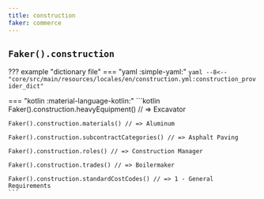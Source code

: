 ```yaml
---
title: construction
faker: commerce
---
```


## `Faker().construction`

??? example "dictionary file"
    === "yaml :simple-yaml:"
        ```yaml
        --8<-- "core/src/main/resources/locales/en/construction.yml:construction_provider_dict"
        ```

=== "kotlin :material-language-kotlin:"
    ```kotlin
    Faker().construction.heavyEquipment() // => Excavator

    Faker().construction.materials() // => Aluminum

    Faker().construction.subcontractCategories() // => Asphalt Paving

    Faker().construction.roles() // => Construction Manager

    Faker().construction.trades() // => Boilermaker

    Faker().construction.standardCostCodes() // => 1 - General Requirements
    ```
